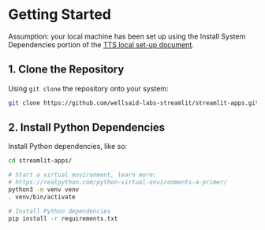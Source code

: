 # Getting Started
Assumption: your local machine has been set up using the Install System Dependencies portion of the [TTS local set-up document](https://github.com/wellsaid-labs/Text-to-Speech/blob/main/docs/LOCAL_SETUP.md). 

## 1. Clone the Repository 

Using `git clone` the repository onto your system:

```zsh
git clone https://github.com/wellsaid-labs-streamlit/streamlit-apps.git
```

## 2. Install Python Dependencies

Install Python dependencies, like so:
```zsh
cd streamlit-apps/

# Start a virtual environment, learn more:
# https://realpython.com/python-virtual-environments-a-primer/
python3 -m venv venv
. venv/bin/activate

# Install Python dependencies
pip install -r requirements.txt
```

